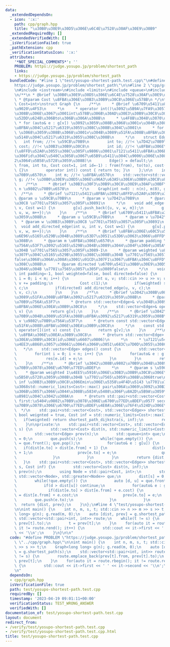 ```yaml
---
data:
  _extendedDependsOn:
  - icon: ':x:'
    path: cpp/graph.hpp
    title: "\u30B0\u30E9\u30D5\u306E\u6C4E\u7528\u30AF\u30E9\u30B9"
  _extendedRequiredBy: []
  _extendedVerifiedWith: []
  _isVerificationFailed: true
  _pathExtension: cpp
  _verificationStatusIcon: ':x:'
  attributes:
    '*NOT_SPECIAL_COMMENTS*': ''
    PROBLEM: https://judge.yosupo.jp/problem/shortest_path
    links:
    - https://judge.yosupo.jp/problem/shortest_path
  bundledCode: "#line 1 \"test/yosupo-shortest-path.test.cpp\"\n#define PROBLEM \"\
    https://judge.yosupo.jp/problem/shortest_path\"\n\n#line 2 \"cpp/graph.hpp\"\n\
    \n#include <iostream>\n#include <limits>\n#include <queue>\n#include <vector>\n\
    \n/**\n * @brief \u30B0\u30E9\u30D5\u306E\u6C4E\u7528\u30AF\u30E9\u30B9\n *\n\
    \ * @tparam Cost \u8FBA\u306E\u30B3\u30B9\u30C8\u306E\u578B\n */\ntemplate <typename\
    \ Cost=int>\nstruct Graph {\n    /**\n     * @brief \u6709\u5411\u8FBA\u306E\u69CB\
    \u9020\u4F53\n     *\n     * operator int()\u3092\u5B9A\u7FA9\u3057\u3066\u3044\
    \u308B\u306E\u3067\u3001int\u578B\u306B\u30AD\u30E3\u30B9\u30C8\u3059\u308B\u3068\
    \u52DD\u624B\u306Bto\u306B\u306A\u308B\n     * \u4F8B\u3048\u3070\u3001\n    \
    \ * for (auto& e : g[v]) \u3092\u3059\u308B\u3068\u3001v\u304B\u3089\u51FA\u308B\
    \u8FBA\u304C\u5217\u6319\u3055\u308C\u308B\u304C\u3001\n     * for (int to : g[v])\
    \ \u3068\u3059\u308B\u3068\u3001v\u304B\u3089\u51FA\u308B\u8FBA\u306E\u884C\u304D\
    \u5148\u304C\u5217\u6319\u3055\u308C\u308B\n     */\n    struct Edge {\n     \
    \   int from; //!< \u59CB\u70B9\n        int to; //!< \u7D42\u70B9\n        Cost\
    \ cost; //!< \u30B3\u30B9\u30C8\n        int id; //!< \u8FBA\u306E\u756A\u53F7\
    (\u8FFD\u52A0\u3055\u308C\u305F\u9806\u3001\u7121\u5411\u8FBA\u306E\u5834\u5408\
    \u306Fid\u304C\u540C\u3058\u3067\u65B9\u5411\u304C\u9006\u306E\u3082\u306E\u304C\
    2\u3064\u5B58\u5728\u3059\u308B)\n        Edge() = default;\n        Edge(int\
    \ from, int to, Cost cost=1, int id=-1) : from(from), to(to), cost(cost), id(id)\
    \ {}\n        operator int() const { return to; }\n    };\n\n    int n; //!< \u9802\
    \u70B9\u6570\n    int m; //!< \u8FBA\u6570\n    std::vector<std::vector<Edge>>\
    \ g; //!< \u30B0\u30E9\u30D5\u306E\u96A3\u63A5\u30EA\u30B9\u30C8\u8868\u73FE\n\
    \    /**\n     * @brief \u30B3\u30F3\u30B9\u30C8\u30E9\u30AF\u30BF\n     * @param\
    \ n \u9802\u70B9\u6570\n     */\n    Graph(int n=0) : n(n), m(0), g(n) {}\n  \
    \  /**\n     * @brief \u7121\u5411\u8FBA\u3092\u8FFD\u52A0\u3059\u308B\n     *\
    \ @param u \u59CB\u70B9\n     * @param v \u7D42\u70B9\n     * @param w \u30B3\u30B9\
    \u30C8 \u7701\u7565\u3057\u305F\u30891\n     */\n    void add_edge(int u, int\
    \ v, Cost w=1) {\n        g[u].push_back({u, v, w, m});\n        g[v].push_back({v,\
    \ u, w, m++});\n    }\n    /**\n     * @brief \u6709\u5411\u8FBA\u3092\u8FFD\u52A0\
    \u3059\u308B\n     * @param u \u59CB\u70B9\n     * @param v \u7D42\u70B9\n   \
    \  * @param w \u30B3\u30B9\u30C8 \u7701\u7565\u3057\u305F\u30891\n     */\n  \
    \  void add_directed_edge(int u, int v, Cost w=1) {\n        g[u].push_back({u,\
    \ v, w, m++});\n    }\n    /**\n     * @brief \u8FBA\u306E\u60C5\u5831\u3092\u6A19\
    \u6E96\u5165\u529B\u304B\u3089\u53D7\u3051\u53D6\u3063\u3066\u8FFD\u52A0\u3059\
    \u308B\n     * @param m \u8FBA\u306E\u6570\n     * @param padding \u9802\u70B9\
    \u756A\u53F7\u3092\u5165\u529B\u304B\u3089\u3044\u304F\u3064\u305A\u3089\u3059\
    \u304B \u7701\u7565\u3057\u305F\u3089-1\n     * @param weighted \u8FBA\u306E\u91CD\
    \u307F\u304C\u5165\u529B\u3055\u308C\u308B\u304B \u7701\u7565\u3057\u305F\u3089\
    false\u3068\u306A\u308A\u3001\u91CD\u307F1\u3067\u8FBA\u304C\u8FFD\u52A0\u3055\
    \u308C\u308B\n     * @param directed \u6709\u5411\u30B0\u30E9\u30D5\u304B\u3069\
    \u3046\u304B \u7701\u7565\u3057\u305F\u3089false\n     */\n    void read(int m,\
    \ int padding=-1, bool weighted=false, bool directed=false) {\n        for(int\
    \ i = 0; i < m; i++) {\n            int u, v; std::cin >> u >> v; u += padding,\
    \ v += padding;\n            Cost c(1);\n            if(weighted) std::cin >>\
    \ c;\n            if(directed) add_directed_edge(u, v, c);\n            else add_edge(u,\
    \ v, c);\n        }\n    }\n    /**\n     * @brief \u3042\u308B\u9802\u70B9\u304B\
    \u3089\u51FA\u308B\u8FBA\u3092\u5217\u6319\u3059\u308B\n     * @param v \u9802\
    \u70B9\u756A\u53F7\n     * @return std::vector<Edge>& v\u304B\u3089\u51FA\u308B\
    \u8FBA\u306E\u30EA\u30B9\u30C8\n     */\n    std::vector<Edge>& operator[](int\
    \ v) {\n        return g[v];\n    }\n    /**\n     * @brief \u3042\u308B\u9802\
    \u70B9\u304B\u3089\u51FA\u308B\u8FBA\u3092\u5217\u6319\u3059\u308B\n     * @param\
    \ v \u9802\u70B9\u756A\u53F7\n     * @return const std::vector<Edge>& v\u304B\u3089\
    \u51FA\u308B\u8FBA\u306E\u30EA\u30B9\u30C8\n     */\n    const std::vector<Edge>&\
    \ operator[](int v) const {\n        return g[v];\n    }\n    /**\n     * @brief\
    \ \u8FBA\u306E\u30EA\u30B9\u30C8\n     * @return std::vector<Edge> \u8FBA\u306E\
    \u30EA\u30B9\u30C8(id\u306E\u6607\u9806)\n     *\n     * \u7121\u5411\u8FBA\u306F\
    \u4EE3\u8868\u3057\u30661\u3064\u3060\u3051\u683C\u7D0D\u3055\u308C\u308B\n  \
    \   */\n    std::vector<Edge> edges() const {\n        std::vector<Edge> res(m);\n\
    \        for(int i = 0; i < n; i++) {\n            for(auto& e : g[i]) {\n   \
    \             res[e.id] = e;\n            }\n        }\n        return res;\n\
    \    }\n    /**\n     * @brief \u3042\u308B\u9802\u70B9\u304B\u3089\u5404\u9802\
    \u70B9\u3078\u306E\u6700\u77ED\u8DEF\n     *\n     * @param s \u59CB\u70B9\n \
    \    * @param weighted 1\u4EE5\u5916\u306E\u30B3\u30B9\u30C8\u306E\u8FBA\u304C\
    \u5B58\u5728\u3059\u308B\u304B \u7701\u7565\u3059\u308B\u3068true\n     * @param\
    \ inf \u30B3\u30B9\u30C8\u306Emin\u306E\u5358\u4F4D\u5143 \u7701\u7565\u3059\u308B\
    \u3068std::numeric_limits<Cost>::max() pair\u306A\u3069\u3092\u30B3\u30B9\u30C8\
    \u306B\u3057\u3066\u3044\u308B\u5834\u5408\u306F\u8A2D\u5B9A\u3059\u308B\u5FC5\
    \u8981\u304C\u3042\u308A\n     * @return std::pair<std::vector<Cost>, std::vector<Edge>>\
    \ first:\u5404\u9802\u70B9\u3078\u306E\u6700\u77ED\u8DEF\u9577 second:\u5404\u9802\
    \u70B9\u3078\u306E\u6700\u77ED\u8DEF\u4E0A\u306E\u76F4\u524D\u306E\u8FBA\n   \
    \  */\n    std::pair<std::vector<Cost>, std::vector<Edge>> shortest_path(int s,\
    \ bool weignted = true, Cost inf = std::numeric_limits<Cost>::max()) {\n     \
    \   if(weignted) return shortest_path_dijkstra(s, inf);\n        return shortest_path_bfs(s);\n\
    \    }\n\nprivate:\n    std::pair<std::vector<Cost>, std::vector<Edge>> shortest_path_bfs(int\
    \ s) {\n        std::vector<Cost> dist(n, std::numeric_limits<Cost>::max());\n\
    \        std::vector<Edge> prev(n);\n        std::queue<int> que;\n        dist[s]\
    \ = 0;\n        que.push(s);\n        while(!que.empty()) {\n            int u\
    \ = que.front(); que.pop();\n            for(auto& e : g[u]) {\n             \
    \   if(dist[e.to] > dist[e.from] + 1) {\n                    dist[e.to] = dist[e.from]\
    \ + 1;\n                    prev[e.to] = e;\n                    que.push(e.to);\n\
    \                }\n            }\n        }\n        return {dist, prev};\n \
    \   }\n    std::pair<std::vector<Cost>, std::vector<Edge>> shortest_path_dijkstra(int\
    \ s, Cost inf) {\n        std::vector<Cost> dist(n, inf);\n        std::vector<Edge>\
    \ prev(n);\n        using Node = std::pair<Cost, int>;\n        std::priority_queue<Node,\
    \ std::vector<Node>, std::greater<Node>> que;\n        dist[s] = 0;\n        que.push(s);\n\
    \        while(!que.empty()) {\n            auto [d, u] = que.front(); que.pop();\n\
    \            if(d > dist[u]) continue;\n            for(auto& e : g[u]) {\n  \
    \              if(dist[e.to] > dist[e.from] + e.cost) {\n                    dist[e.to]\
    \ = dist[e.from] + e.cost;\n                    prev[e.to] = e;\n            \
    \        que.push(e.to);\n                }\n            }\n        }\n      \
    \  return {dist, prev};\n    }\n};\n#line 4 \"test/yosupo-shortest-path.test.cpp\"\
    \n\nint main() {\n    int n, m, s, t; std::cin >> n >> m >> s >> t;\n    Graph<long\
    \ long> g(n); g.read(m, 0);\n    auto [dist, prev] = g.shortest_path(s);\n   \
    \ std::vector<std::pair<int, int>> route;\n    while(t != s) {\n        route.emplace_back(prev[t].from,\
    \ prev[t].to);\n        t = prev[t];\n    }\n    for(auto it = route.rbegin();\
    \ it != route.rend(); it++) {\n        std::cout << it->first << ' ' << it->second\
    \ << '\\n';\n    }\n}\n\n"
  code: "#define PROBLEM \"https://judge.yosupo.jp/problem/shortest_path\"\n\n#include\
    \ \"../cpp/graph.hpp\"\n\nint main() {\n    int n, m, s, t; std::cin >> n >> m\
    \ >> s >> t;\n    Graph<long long> g(n); g.read(m, 0);\n    auto [dist, prev]\
    \ = g.shortest_path(s);\n    std::vector<std::pair<int, int>> route;\n    while(t\
    \ != s) {\n        route.emplace_back(prev[t].from, prev[t].to);\n        t =\
    \ prev[t];\n    }\n    for(auto it = route.rbegin(); it != route.rend(); it++)\
    \ {\n        std::cout << it->first << ' ' << it->second << '\\n';\n    }\n}\n\
    \n"
  dependsOn:
  - cpp/graph.hpp
  isVerificationFile: true
  path: test/yosupo-shortest-path.test.cpp
  requiredBy: []
  timestamp: '2023-04-19 09:01:11+00:00'
  verificationStatus: TEST_WRONG_ANSWER
  verifiedWith: []
documentation_of: test/yosupo-shortest-path.test.cpp
layout: document
redirect_from:
- /verify/test/yosupo-shortest-path.test.cpp
- /verify/test/yosupo-shortest-path.test.cpp.html
title: test/yosupo-shortest-path.test.cpp
---
```

